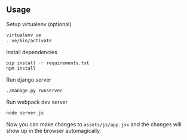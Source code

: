 ## Usage

Setup virtualenv (optional)
```bash
virtualenv ve
. ve/bin/activate
```

Install dependencies
```bash
pip install -r requirements.txt
npm install
```

Run django server
```bash
./manage.py runserver
```

Run webpack dev server
```bash
node server.js
```

Now you can make changes to `assets/js/app.jsx` and the changes will show up in the browser automagically.
